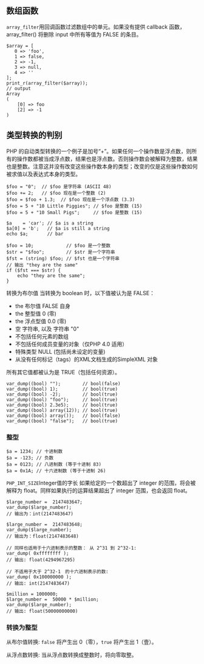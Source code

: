 
## 数组函数
`array_filter`用回调函数过滤数组中的单元。如果没有提供 callback 函数，array_filter() 将删除 input 中所有等值为 FALSE 的条目。

```
$array = [
   0 => 'foo',
   1 => false,
   2 => -1,
   3 => null,
   4 => ''
];
print_r(array_filter($array));
// output
Array
(
    [0] => foo
    [2] => -1
)
```

## 类型转换的判别  
PHP 的自动类型转换的一个例子是加号“+”。如果任何一个操作数是浮点数，则所有的操作数都被当成浮点数，结果也是浮点数。否则操作数会被解释为整数，结果也是整数。注意这并没有改变这些操作数本身的类型；改变的仅是这些操作数如何被求值以及表达式本身的类型。
```
$foo = "0";  // $foo 是字符串 (ASCII 48)
$foo += 2;   // $foo 现在是一个整数 (2)
$foo = $foo + 1.3;  // $foo 现在是一个浮点数 (3.3)
$foo = 5 + "10 Little Piggies"; // $foo 是整数 (15)
$foo = 5 + "10 Small Pigs";     // $foo 是整数 (15)

$a    = 'car'; // $a is a string
$a[0] = 'b';   // $a is still a string
echo $a;       // bar

$foo = 10;            // $foo 是一个整数
$str = "$foo";        // $str 是一个字符串
$fst = (string) $foo; // $fst 也是一个字符串
// 输出 "they are the same"
if ($fst === $str) {
    echo "they are the same";
}
```

转换为布尔值
当转换为 boolean 时，以下值被认为是 FALSE：  
- the 布尔值 FALSE 自身
- the 整型值 0 (零)
- the 浮点型值 0.0 (零)
- 空 字符串, 以及 字符串 "0"
- 不包括任何元素的数组
- 不包括任何成员变量的对象（仅PHP 4.0 适用）
- 特殊类型 NULL (包括尚未设定的变量)
- 从没有任何标记（tags）的XML文档生成的SimpleXML 对象

所有其它值都被认为是 TRUE（包括任何资源）。

```
var_dump((bool) "");        // bool(false)
var_dump((bool) 1);         // bool(true)
var_dump((bool) -2);        // bool(true)
var_dump((bool) "foo");     // bool(true)
var_dump((bool) 2.3e5);     // bool(true)
var_dump((bool) array(12)); // bool(true)
var_dump((bool) array());   // bool(false)
var_dump((bool) "false");   // bool(true)
```

### 整型
```
$a = 1234; // 十进制数
$a = -123; // 负数
$a = 0123; // 八进制数 (等于十进制 83)
$a = 0x1A; // 十六进制数 (等于十进制 26)
```
`PHP_INT_SIZE`Integer值的字长
如果给定的一个数超出了 integer 的范围，将会被解释为 float。同样如果执行的运算结果超出了 integer 范围，也会返回 float。
```
$large_number =  2147483647;
var_dump($large_number);
// 输出为：int(2147483647)

$large_number =  2147483648;
var_dump($large_number);
// 输出为：float(2147483648)

// 同样也适用于十六进制表示的整数： 从 2^31 到 2^32-1:
var_dump( 0xffffffff );
// 输出: float(4294967295)

// 不适用于大于 2^32-1　的十六进制表示的数:
var_dump( 0x100000000 );
// 输出: int(2147483647)

$million = 1000000;
$large_number =  50000 * $million;
var_dump($large_number);
// 输出: float(50000000000)
```

### 转换为整型
从布尔值转换: `false` 将产生出 0（零），`true` 将产生出 1（壹）。

从浮点数转换: 当从浮点数转换成整数时，将向零取整。
